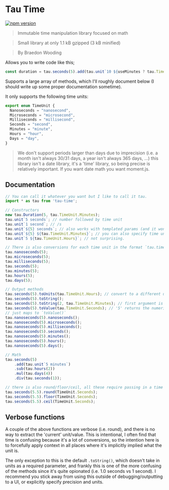 # Tau Time

[![npm version](https://badge.fury.io/js/tau-time.svg)](https://badge.fury.io/js/tau-time)

> Immutable time manipulation library focused on math

> Small library at only 1.1 kB gzipped (3 kB minified)

> By Braedon Wooding

Allows you to write code like this;

```ts
const duration = tau.seconds(5).add(tau.unit`10 ${useMinutes ? tau.TimeUnit.Minutes : tau.TimeUnit.Days}`).toUnits(tau.TimeUnit.Milliseconds);
```

Supports a large array of methods, which I'll roughly document below (I should write up some proper documentation sometime).

It only supports the following time units:

```ts
export enum TimeUnit {
  Nanoseconds = "nanosecond",
  Microseconds = "microsecond",
  Milliseconds = "millisecond",
  Seconds = "second",
  Minutes = "minute",
  Hours = "hour",
  Days = "day",
}
```

> We don't support periods larger than days due to imprecision (i.e. a month isn't always 30/31 days, a year isn't always 365 days, ...) this library isn't a date library, it's a 'time' library, so being precise is relatively important.  If you want date math you want moment.js.

## Documentation

```ts
// You can call it whatever you want but I like to call it tau.
import * as tau from 'tau-time';

// Constructors
new tau.Duration(5, tau.TimeUnit.Minutes);
tau.unit`5 seconds`; // number followed by time unit
tau.unit`1 second`; // /s
tau.unit`${5} seconds`; // also works with templated params (and it won't to an unnecessary tostring causing weird rounding)
tau.unit`${5} ${tau.TimeUnit.Minutes}`; // you can also specify time unit via enum
tau.unit`5 ${tau.TimeUnit.Hours}`; // not surprising.

// There is also conversions for each time unit in the format `tau.timeUnit(x)`
tau.nanoseconds(5);
tau.microseconds(5);
tau.milliseconds(5);
tau.seconds(5);
tau.minutes(5);
tau.hours(5);
tau.days(5);

// Output methods
tau.seconds(5).toUnits(tau.TimeUnit.Hours); // convert to a different units, this keeps it in the `Duration` class
tau.seconds(5).toString();
tau.seconds(5).toString(2, tau.TimeUnit.Minutes); // first argument is precisionk, second is time unit override
tau.seconds(5).toValue(tau.TimeUnit.Seconds); // '5' returns the numeric value of the duration converted to the time unit specified
// just maps to `toValue()`
tau.nanoseconds(5).nanoseconds();
tau.nanoseconds(5).microseconds();
tau.nanoseconds(5).milliseconds();
tau.nanoseconds(5).seconds();
tau.nanoseconds(5).minutes();
tau.nanoseconds(5).hours();
tau.nanoseconds(5).days();

// Math
tau.seconds(5)
    .add(tau.unit`5 minutes`)
    .sub(tau.hours(2))
    .mul(tau.days(4))
    .div(tau.seconds(1));

// there is also round/floor/ceil, all these require passing in a time unit
tau.seconds(5.5).round(TimeUnit.Seconds);
tau.seconds(5.5).floor(TimeUnit.Seconds);
tau.seconds(5.5).ceil(TimeUnit.Seconds);
```

## Verbose functions

A couple of the above functions are verbose (i.e. round), and there is no way to extract the 'current' unit/value.  This is intentional, I often find that time is confusing because it's a lot of conversions, so the intention here is to forcefully apply context in all places where it's implicitly implied what the unit is.

The only exception to this is the default `.toString()`, which doesn't take in units as a required parameter, and frankly this is one of the more confusing of the methods since it's quite opionated (i.e. 1.0 seconds vs 1 second).  I recommend you stick away from using this outside of debugging/outputting to a UI, or explicitly specify precision and units.
